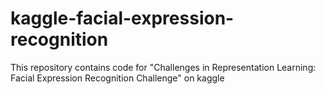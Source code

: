# kaggle-facial-expression-recognition
This repository contains code for "Challenges in Representation Learning: Facial Expression Recognition Challenge" on kaggle
